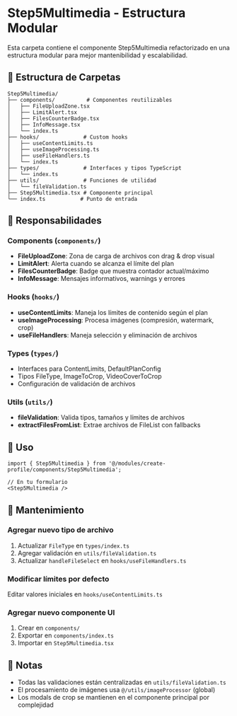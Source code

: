 # Step5Multimedia - Estructura Modular

Esta carpeta contiene el componente Step5Multimedia refactorizado en una estructura modular para mejor mantenibilidad y escalabilidad.

## 📁 Estructura de Carpetas

```
Step5Multimedia/
├── components/          # Componentes reutilizables
│   ├── FileUploadZone.tsx
│   ├── LimitAlert.tsx
│   ├── FilesCounterBadge.tsx
│   ├── InfoMessage.tsx
│   └── index.ts
├── hooks/              # Custom hooks
│   ├── useContentLimits.ts
│   ├── useImageProcessing.ts
│   ├── useFileHandlers.ts
│   └── index.ts
├── types/              # Interfaces y tipos TypeScript
│   └── index.ts
├── utils/              # Funciones de utilidad
│   └── fileValidation.ts
├── Step5Multimedia.tsx # Componente principal
└── index.ts           # Punto de entrada

```

## 🎯 Responsabilidades

### Components (`components/`)
- **FileUploadZone**: Zona de carga de archivos con drag & drop visual
- **LimitAlert**: Alerta cuando se alcanza el límite del plan
- **FilesCounterBadge**: Badge que muestra contador actual/máximo
- **InfoMessage**: Mensajes informativos, warnings y errores

### Hooks (`hooks/`)
- **useContentLimits**: Maneja los límites de contenido según el plan
- **useImageProcessing**: Procesa imágenes (compresión, watermark, crop)
- **useFileHandlers**: Maneja selección y eliminación de archivos

### Types (`types/`)
- Interfaces para ContentLimits, DefaultPlanConfig
- Tipos FileType, ImageToCrop, VideoCoverToCrop
- Configuración de validación de archivos

### Utils (`utils/`)
- **fileValidation**: Valida tipos, tamaños y límites de archivos
- **extractFilesFromList**: Extrae archivos de FileList con fallbacks

## 🚀 Uso

```tsx
import { Step5Multimedia } from '@/modules/create-profile/components/Step5Multimedia';

// En tu formulario
<Step5Multimedia />
```

## 🔧 Mantenimiento

### Agregar nuevo tipo de archivo
1. Actualizar `FileType` en `types/index.ts`
2. Agregar validación en `utils/fileValidation.ts`
3. Actualizar `handleFileSelect` en `hooks/useFileHandlers.ts`

### Modificar límites por defecto
Editar valores iniciales en `hooks/useContentLimits.ts`

### Agregar nuevo componente UI
1. Crear en `components/`
2. Exportar en `components/index.ts`
3. Importar en `Step5Multimedia.tsx`

## 📝 Notas

- Todas las validaciones están centralizadas en `utils/fileValidation.ts`
- El procesamiento de imágenes usa `@/utils/imageProcessor` (global)
- Los modals de crop se mantienen en el componente principal por complejidad
